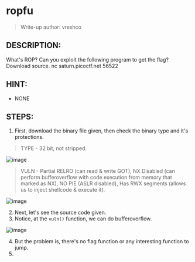 # ropfu
> Write-up author: vreshco
## DESCRIPTION:
What's ROP? Can you exploit the following program to get the flag? Download source. nc saturn.picoctf.net 56522
## HINT:
- NONE
## STEPS:
1. First, download the binary file given, then check the binary type and it's protections.

> TYPE - 32 bit, not stripped.

![image](https://user-images.githubusercontent.com/70703371/217817473-ecb19db2-e5c6-41a2-baad-1d5f05520313.png)

> VULN - Partial RELRO (can read & write GOT), NX Disabled (can perform bufferoverflow with code execution from memory that marked as NX), NO PIE (ASLR disabled), Has RWX segments (allows us to inject shellcode & execute it). 

![image](https://user-images.githubusercontent.com/70703371/217817687-bcf2af08-a1d4-4a54-a41c-b82b226ab3cb.png)


2. Next, let's see the source code given.
3. Notice, at the `vuln()` function, we can do bufferoverflow.

![image](https://user-images.githubusercontent.com/70703371/217821110-61ff4078-48c4-4c2c-90e1-ceef8d3a5d72.png)


4. But the problem is, there's no flag function or any interesting function to jump.
5. 
